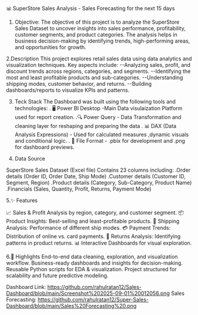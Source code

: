 📊 SuperStore Sales Analysis - Sales Forecasting for the next 15 days
1. Objective:
The objective of this project is to analyze the SuperStore Sales Dataset to uncover insights into sales performance, profitability, customer segments, and product categories. The analysis helps in business decision-making by identifying trends, high-performing areas, and opportunities for growth.

2.Description
This project explores retail sales data using data analytics and visualization techniques.
Key aspects include:
--Analyzing sales, profit, and discount trends across regions, categories, and segments.
--Identifying the most and least profitable products and sub-categories.
--Understanding shipping modes, customer behavior, and returns.
--Building dashboards/reports to visualize KPIs and patterns.

3. Teck Stack
The Dashboard was built using the following tools and technologies:
. 🖥️ Power BI Desktop -Main Data visulaization Platform used for report creation.
.🔍 Power Query - Data Transformation and cleaning layer for reshaping and preparing the data 
. 📊 DAX (Data Analysis Expressions) - Used for calculated measures ,dynamic visuals and conditional logic.
. 📂 File Format - .pbix for development and .png for dashboard previews.


4. Data Source

SuperStore Sales Dataset (Excel file)
Contains 23 columns including:
.Order details (Order ID, Order Date, Ship Mode)
.Customer details (Customer ID, Segment, Region)
.Product details (Category, Sub-Category, Product Name)
.Financials (Sales, Quantity, Profit, Returns, Payment Mode)

5.✨ Features

📈 Sales & Profit Analysis by region, category, and customer segment.
📦 Product Insights: Best-selling and least-profitable products.
🚚 Shipping Analysis: Performance of different ship modes.
💳 Payment Trends: Distribution of online vs. card payments.
🔄 Returns Analysis: Identifying patterns in product returns.
📊 Interactive Dashboards for visual exploration.

6.🌟 Highlights
End-to-end data cleaning, exploration, and visualization workflow.
Business-ready dashboards and insights for decision-making.
Reusable Python scripts for EDA & visualization.
Project structured for scalability and future predictive modeling.

Dashboard Link: https://github.com/rahulratan12/Sales-Dashboard/blob/main/Screenshot%202025-09-01%20012056.png
Sales Forecasting: https://github.com/rahulratan12/Super-Sales-Dashboard/blob/main/Sales%20Forecasting%20.png






